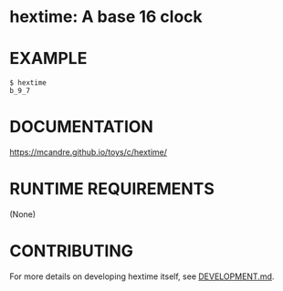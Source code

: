 # hextime: A base 16 clock

# EXAMPLE

```console
$ hextime
b_9_7
```

# DOCUMENTATION

https://mcandre.github.io/toys/c/hextime/

# RUNTIME REQUIREMENTS

(None)

# CONTRIBUTING

For more details on developing hextime itself, see [DEVELOPMENT.md](DEVELOPMENT.md).

